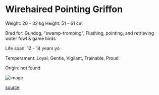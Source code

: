# Wirehaired Pointing Griffon

Weight: 20 - 32 kg
Height: 51 - 61 cm

Bred for: Gundog, "swamp-tromping", Flushing, pointing, and retrieving water fowl & game birds

Life span: 12 - 14 years yo

Temperament: Loyal, Gentle, Vigilant, Trainable, Proud

Origin: not found

![image](https://cdn2.thedogapi.com/images/Bkam2l9Vm_1280.jpg)

[source](https://api.thedogapi.com/v1/breeds/260)
